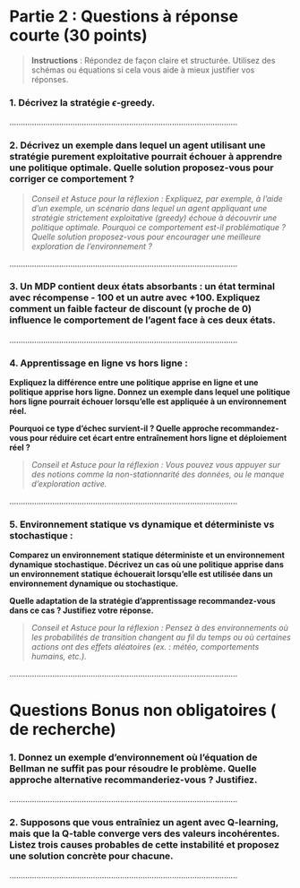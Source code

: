 # **Partie 2 : Questions à réponse courte (30 points)**

> **Instructions** : Répondez de façon claire et structurée. Utilisez des schémas ou équations si cela vous aide à mieux justifier vos réponses.


### **1. Décrivez la stratégie $\epsilon$-greedy.**

.....................................................................................................

### **2. Décrivez un exemple dans lequel un agent utilisant une stratégie purement exploitative pourrait échouer à apprendre une politique optimale. Quelle solution proposez-vous pour corriger ce comportement ?**

> *Conseil et Astuce pour la réflexion :  Expliquez, par exemple, à l’aide d’un exemple, un scénario dans lequel un agent appliquant une stratégie strictement exploitative (greedy) échoue à découvrir une politique optimale. Pourquoi ce comportement est-il problématique ? Quelle solution proposez-vous pour encourager une meilleure exploration de l’environnement ?*


.....................................................................................................

### **3. Un MDP contient deux états absorbants : un état terminal avec récompense - 100 et un autre avec +100. Expliquez comment un faible facteur de discount (γ proche de 0) influence le comportement de l’agent face à ces deux états.**

.....................................................................................................



### 4. Apprentissage **en ligne** vs **hors ligne** :

**Expliquez la différence entre une politique apprise en ligne et une politique apprise hors ligne. Donnez un exemple dans lequel une politique hors ligne pourrait échouer lorsqu’elle est appliquée à un environnement réel.**

**Pourquoi ce type d’échec survient-il ? Quelle approche recommandez-vous pour réduire cet écart entre entraînement hors ligne et déploiement réel ?**

> *Conseil et Astuce pour la réflexion : Vous pouvez vous appuyer sur des notions comme la non-stationnarité des données, ou le manque d’exploration active.*

.....................................................................................................

### 5. Environnement **statique vs dynamique** et **déterministe vs stochastique** :
**Comparez un environnement statique déterministe et un environnement dynamique stochastique. Décrivez un cas où une politique apprise dans un environnement statique échouerait lorsqu’elle est utilisée dans un environnement dynamique ou stochastique.**

**Quelle adaptation de la stratégie d’apprentissage recommandez-vous dans ce cas ? Justifiez votre réponse.**

> *Conseil et Astuce pour la réflexion : Pensez à des environnements où les probabilités de transition changent au fil du temps ou où certaines actions ont des effets aléatoires (ex. : météo, comportements humains, etc.).*

.....................................................................................................


# Questions Bonus non obligatoires ( de recherche)


### **1. Donnez un exemple d’environnement où l’équation de Bellman ne suffit pas pour résoudre le problème. Quelle approche alternative recommanderiez-vous ? Justifiez.**

.....................................................................................................

### **2. Supposons que vous entraîniez un agent avec Q-learning, mais que la Q-table converge vers des valeurs incohérentes. Listez trois causes probables de cette instabilité et proposez une solution concrète pour chacune.**

.....................................................................................................
